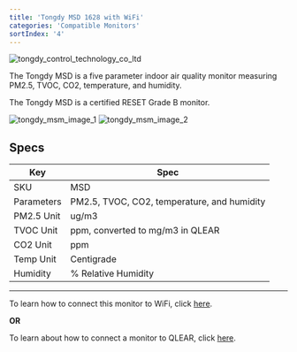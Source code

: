 ```yaml
---
title: 'Tongdy MSD 1628 with WiFi'
categories: 'Compatible Monitors'
sortIndex: '4'
---
```

![tongdy_control_technology_co_ltd](https://user-images.githubusercontent.com/3292593/29345714-197bd6d8-8273-11e7-8458-b5ca72160cef.jpg)

The Tongdy MSD is a five parameter indoor air quality monitor measuring PM2.5, TVOC, CO2, temperature, and humidity.

The Tongdy MSD is a certified RESET Grade B monitor.

![tongdy_msm_image_1](https://user-images.githubusercontent.com/3292593/29345712-17b04b54-8273-11e7-8faf-d8f0dfed6656.jpg)
![tongdy_msm_image_2](https://user-images.githubusercontent.com/3292593/29345713-17b398f4-8273-11e7-935e-0a97e0a35496.jpg)



## Specs

| Key | Spec |
| --- | --- |
| SKU | MSD |
| Parameters | PM2.5, TVOC, CO2, temperature, and humidity |
| PM2.5 Unit | ug/m3 |
| TVOC Unit | ppm, converted to mg/m3 in QLEAR |
| CO2 Unit | ppm |
| Temp Unit | Centigrade |
| Humidity | % Relative Humidity |

------

To learn how to connect this monitor to WiFi, click [here](/Tongdy-Air-Monitor-MSD-1628-WiFi-Set-Up-Instructions).  

**OR**

To learn about how to connect a monitor to QLEAR, click [here](/Adding-Hardware-to-QLEAR).

